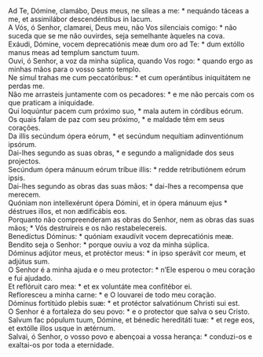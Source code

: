 <div class="dropcap text-justify">Ad Te, Dómine, clamábo, Deus meus, ne síleas a me: * nequándo táceas a me, et assimilábor descendéntibus in lacum.</div>
<div class="dropcap text-justify">A Vós, ó Senhor, clamarei, Deus meu, não Vos silenciais comigo: * não suceda que se me não ouvirdes, seja semelhante àqueles na cova.</div>
<div class="text-justify">Exáudi, Dómine, vocem deprecatiónis meæ dum oro ad Te: * dum extóllo manus meas ad templum sanctum tuum.</div>
<div class="text-justify">Ouvi, ó Senhor, a voz da minha súplica, quando Vos rogo: * quando ergo as minhas mãos para o vosso santo templo.</div>
<div class="text-justify">Ne simul trahas me cum peccatóribus: * et cum operántibus iniquitátem ne perdas me.</div>
<div class="text-justify">Não me arrasteis juntamente com os pecadores: * e me não percais com os que praticam a iniquidade.</div>
<div class="text-justify">Qui loquúntur pacem cum próximo suo, * mala autem in córdibus eórum.</div>
<div class="text-justify">Os quais falam de paz com seu próximo, * e maldade têm em seus corações.</div>
<div class="text-justify">Da illis secúndum ópera eórum, * et secúndum nequítiam adinventiónum ipsórum.</div>
<div class="text-justify">Dai-lhes segundo as suas obras, * e segundo a malignidade dos seus projectos.</div>
<div class="text-justify">Secúndum ópera mánuum eórum tríbue illis: * redde retributiónem eórum ipsis.</div>
<div class="text-justify">Dai-lhes segundo as obras das suas mãos: * dai-lhes a recompensa que merecem.</div>
<div class="text-justify">Quóniam non intellexérunt ópera Dómini, et in ópera mánuum ejus * déstrues illos, et non ædificábis eos.</div>
<div class="text-justify">Porquanto não compreenderam as obras do Senhor, nem as obras das suas mãos; * Vós destruireis e os não restabelecereis.</div>
<div class="text-justify">Benedíctus Dóminus: * quóniam exaudívit vocem deprecatiónis meæ.</div>
<div class="text-justify">Bendito seja o Senhor: * porque ouviu a voz da minha súplica.</div>
<div class="text-justify">Dóminus adjútor meus, et protéctor meus: * in ipso sperávit cor meum, et adjútus sum.</div>
<div class="text-justify">O Senhor é a minha ajuda e o meu protector: * n’Ele esperou o meu coração e fui ajudado.</div>
<div class="text-justify">Et reflóruit caro mea: * et ex voluntáte mea confitébor ei.</div>
<div class="text-justify">Refloresceu a minha carne: * e O louvarei de todo meu coração.</div>
<div class="text-justify">Dóminus fortitúdo plebis suæ: * et protéctor salvatiónum Christi sui est.</div>
<div class="text-justify">O Senhor é a fortaleza do seu povo: * e o protector que salva o seu Cristo.</div>
<div class="text-justify">Salvum fac pópulum tuum, Dómine, et bénedic hereditáti tuæ: * et rege eos, et extólle illos usque in ætérnum.</div>
<div class="text-justify">Salvai, ó Senhor, o vosso povo e abençoai a vossa herança: * conduzi-os e exaltai-os por toda a eternidade.</div>
